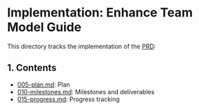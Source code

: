 # Implementation: Enhance Team Model Guide

 This directory tracks the implementation of the [PRD](../005-prd-enhance-team-model-guide.md):

## 1. Contents

 - [005-plan.md](./005-plan.md): Plan
 - [010-milestones.md](./010-milestones.md): Milestones and deliverables
 - [015-progress.md](./015-progress.md): Progress tracking
